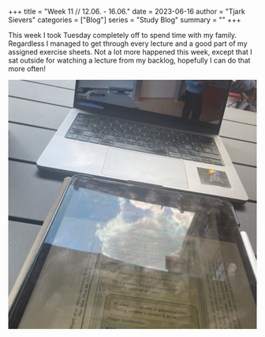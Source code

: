 +++
title = "Week 11 // 12.06. - 16.06."
date = 2023-06-16
author = "Tjark Sievers"
categories = ["Blog"]
series = "Study Blog"
summary = ""
+++

This week I took Tuesday completely off to spend time with my family. Regardless I managed to get through every lecture and a good part of my assigned exercise sheets. Not a lot more happened this week, except that I sat outside for watching a lecture from my backlog, hopefully I can do that more often!

![image](studyblog_1.jpg)
